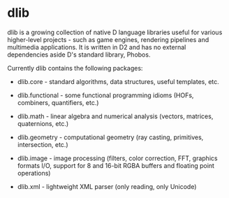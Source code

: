dlib
====
dlib is a growing collection of native D language libraries useful for various higher-level projects - such as game engines, rendering pipelines and multimedia applications. 
It is written in D2 and has no external dependencies aside D's standard library, Phobos.

Currently dlib contains the following packages:

* dlib.core - standard algorithms, data structures, useful templates, etc.

* dlib.functional - some functional programming idioms (HOFs, combiners, quantifiers, etc.)

* dlib.math - linear algebra and numerical analysis (vectors, matrices, quaternions, etc.)

* dlib.geometry - computational geometry (ray casting, primitives, intersection, etc.)

* dlib.image - image processing (filters, color correction, FFT, graphics formats I/O, support for 8 and 16-bit RGBA buffers and floating point operations)

* dlib.xml - lightweight XML parser (only reading, only Unicode)
